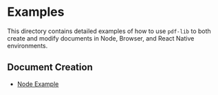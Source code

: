 # Examples
This directory contains detailed examples of how to use `pdf-lib` to both create and modify documents in Node, Browser, and React Native environments.

## Document Creation
* [Node Example](https://github.com/Hopding/pdf-lib/tree/master/examples/document_creation/node/)

